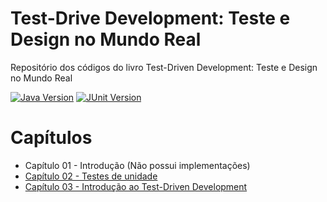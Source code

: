 # Test-Drive Development: Teste e Design no Mundo Real
Repositório dos códigos do livro Test-Driven Development: Teste e Design no Mundo Real

[![Java Version](https://img.shields.io/badge/Java-17-blue)](https://www.oracle.com/java/technologies/javase-jdk17-downloads.html)
[![JUnit Version](https://img.shields.io/badge/JUnit-4-green)](https://junit.org/junit4/)

# Capítulos
- Capítulo 01 - Introdução (Não possui implementações)
- [Capítulo 02 - Testes de unidade](https://github.com/angelomesquita/livro-tdd-mauricio-aniche-java/tree/chapter-02)
- [Capítulo 03 - Introdução ao Test-Driven Development](https://github.com/angelomesquita/livro-tdd-mauricio-aniche-java/tree/chapter-03)